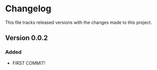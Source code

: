 # Changelog

This file tracks released versions with the changes made to this project.

## Version 0.0.2

### Added

- FIRST COMMIT!
